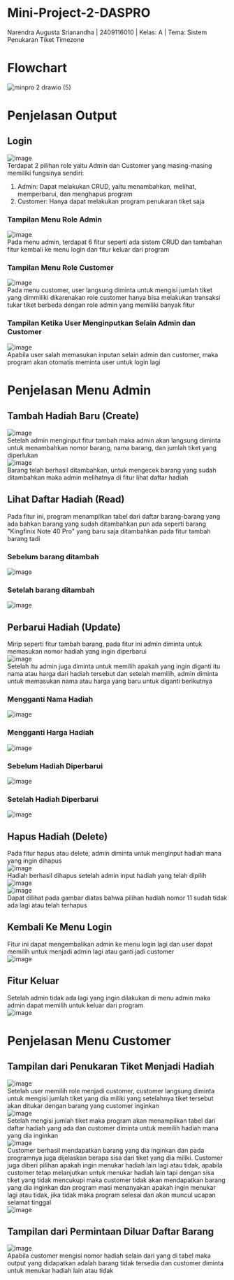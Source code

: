 # Mini-Project-2-DASPRO
Narendra Augusta Srianandha | 2409116010 | Kelas: A | Tema: Sistem Penukaran Tiket Timezone

# Flowchart
![minpro 2 drawio (5)](https://github.com/user-attachments/assets/98f1705a-2cfa-4b6c-b5ec-f642319b5731)

# Penjelasan Output
## Login
![image](https://github.com/user-attachments/assets/30389acf-825b-4933-94cb-12ee5f3fb217) <br>
Terdapat 2 pilihan role yaitu Admin dan Customer yang masing-masing memiliki fungsinya sendiri:
1. Admin: Dapat melakukan CRUD, yaitu menambahkan, melihat, memperbarui, dan menghapus program
2. Customer: Hanya dapat melakukan program penukaran tiket saja

### Tampilan Menu Role Admin
![image](https://github.com/user-attachments/assets/098a0ea4-240f-4925-abc4-b469f444f9ef) <br>
Pada menu admin, terdapat 6 fitur seperti ada sistem CRUD dan tambahan fitur kembali ke menu login dan fitur keluar dari program

### Tampilan Menu Role Customer
![image](https://github.com/user-attachments/assets/57a67b31-75a0-4d32-8fd3-f806d96483c0) <br>
Pada menu customer, user langsung diminta untuk mengisi jumlah tiket yang dimmiliki dikarenakan role customer hanya bisa melakukan transaksi tukar tiket berbeda dengan role admin yang memiliki banyak fitur

### Tampilan Ketika User Menginputkan Selain Admin dan Customer
![image](https://github.com/user-attachments/assets/c2e69bb1-db5e-41b7-903c-155dc2b886c9) <br>
Apabila user salah memasukan inputan selain admin dan customer, maka program akan otomatis meminta user untuk login lagi

# Penjelasan Menu Admin
## Tambah Hadiah Baru (Create)
![image](https://github.com/user-attachments/assets/18b29fa3-7380-41c9-b70a-059b4e90af8c) <br>
Setelah admin menginput fitur tambah maka admin akan langsung diminta untuk menambahkan nomor barang, nama barang, dan jumlah tiket yang diperlukan <br>
![image](https://github.com/user-attachments/assets/8283e027-8344-4261-8dcd-12afd34758fd) <br>
Barang telah berhasil ditambahkan, untuk mengecek barang yang sudah ditambahkan maka admin melihatnya di fitur lihat daftar hadiah

## Lihat Daftar Hadiah (Read)
Pada fitur ini, program menampilkan tabel dari daftar barang-barang yang ada bahkan barang yang sudah ditambahkan pun ada seperti barang "Kingfinix Note 40 Pro" yang baru saja ditambahkan pada fitur tambah barang tadi
### Sebelum barang ditambah
![image](https://github.com/user-attachments/assets/d15c92d9-db43-4735-890f-c9584e29aefa)
### Setelah barang ditambah
![image](https://github.com/user-attachments/assets/922bf74e-36c3-40dd-a481-7841d2d6306e)

## Perbarui Hadiah (Update)
Mirip seperti fitur tambah barang, pada fitur ini admin diminta untuk memasukan nomor hadiah yang ingin diperbarui <br>
![image](https://github.com/user-attachments/assets/e283b56c-a393-427a-8a83-5b5bb72e8bce) <br>
Setelah itu admin juga diminta untuk memilih apakah yang ingin diganti itu nama atau harga dari hadiah tersebut dan setelah memilih, admin diminta untuk memasukan nama atau harga yang baru untuk diganti berikutnya
### Mengganti Nama Hadiah
![image](https://github.com/user-attachments/assets/676acc82-f661-46c1-ada1-8a0a1b1dc046) <br>
### Mengganti Harga Hadiah
![image](https://github.com/user-attachments/assets/f7805211-a074-4229-b78b-f2e8e85fcb2a) <br>
### Sebelum Hadiah Diperbarui
![image](https://github.com/user-attachments/assets/1aa1ae12-791f-4fd3-9c2d-2a1329fe5b3d) <br>
### Setelah Hadiah Diperbarui
![image](https://github.com/user-attachments/assets/cb3b9d3a-80a1-4edb-81e2-86dc302e775e) <br>

## Hapus Hadiah (Delete)
Pada fitur hapus atau delete, admin diminta untuk menginput hadiah mana yang ingin dihapus <br>
![image](https://github.com/user-attachments/assets/f12d2fd3-7bd5-4812-a14c-3be428523b5f) <br>
Hadiah berhasil dihapus setelah admin input hadiah yang telah dipilih <br>
![image](https://github.com/user-attachments/assets/cc24ce92-8718-4b8b-9a34-1d2bf1f12d1f) <br>
![image](https://github.com/user-attachments/assets/83e8c4b3-4389-4c2b-b6bf-99d79127c61f) <br>
Dapat dilihat pada gambar diatas bahwa pilihan hadiah nomor 11 sudah tidak ada lagi atau telah terhapus

## Kembali Ke Menu Login
Fitur ini dapat mengembalikan admin ke menu login lagi dan user dapat memilih untuk menjadi admin lagi atau ganti jadi customer <br>
![image](https://github.com/user-attachments/assets/c841a407-2e1a-4911-8cc3-5cd37f49b93c) <br>

## Fitur Keluar
Setelah admin tidak ada lagi yang ingin dilakukan di menu admin maka admin dapat memilih untuk keluar dari program <br>
![image](https://github.com/user-attachments/assets/4f2b2280-7a24-499a-a6db-989bd3f50182)

# Penjelasan Menu Customer
## Tampilan dari Penukaran Tiket Menjadi Hadiah
![image](https://github.com/user-attachments/assets/54e11b9b-b81c-4883-b9b5-39d7dbbd5d06) <br>
Setelah user memilih role menjadi customer, customer langsung diminta untuk mengisi jumlah tiket yang dia miliki yang setelahnya tiket tersebut akan ditukar dengan barang yang customer inginkan <br>
![image](https://github.com/user-attachments/assets/aa62de4d-2360-4c4d-9482-bb4e895a9b5e) <br>
Setelah mengisi jumlah tiket maka program akan menampilkan tabel dari daftar hadiah yang ada dan customer diminta untuk memilih hadiah mana yang dia inginkan <br>
![image](https://github.com/user-attachments/assets/840d7bc1-186f-4d3f-98f0-7589a4eaba9e) <br>
Customer berhasil mendapatkan barang yang dia inginkan dan pada programnya juga dijelaskan berapa sisa dari tiket yang dia miliki. Customer juga diberi pilihan apakah ingin menukar hadiah lain lagi atau tidak, apabila customer tetap melanjutkan untuk menukar hadiah lain tapi dengan sisa tiket yang tidak mencukupi maka customer tidak akan mendapatkan barang yang dia inginkan dan program masi menanyakan apakah ingin menukar lagi atau tidak, jika tidak maka program selesai dan akan muncul ucapan selamat tinggal <br>
![image](https://github.com/user-attachments/assets/e8f228b6-6fad-4945-9268-2a6510e83790)

## Tampilan dari Permintaan Diluar Daftar Barang
![image](https://github.com/user-attachments/assets/f1b57fcd-1988-4eea-8687-00478e5979e3) <br>
Apabila customer mengisi nomor hadiah selain dari yang di tabel maka output yang didapatkan adalah barang tidak tersedia dan customer diminta untuk menukar hadiah lain atau tidak









